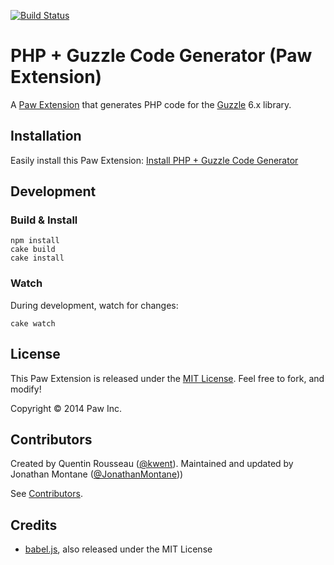 [![Build Status](https://travis-ci.org/luckymarmot/Paw-PHPGuzzleCodeGenerator.svg?branch=master)](https://travis-ci.org/luckymarmot/Paw-PHPGuzzleCodeGenerator)

# PHP + Guzzle Code Generator (Paw Extension)

A [Paw Extension](http://luckymarmot.com/paw/extensions/) that generates PHP code for the [Guzzle](http://docs.guzzlephp.org/en/latest/quickstart.html) 6.x library.

## Installation

Easily install this Paw Extension: [Install PHP + Guzzle Code Generator](http://luckymarmot.com/paw/extensions/PHPGuzzleCodeGenerator)

## Development

### Build & Install

```shell
npm install
cake build
cake install
```

### Watch

During development, watch for changes:

```shell
cake watch
```

## License

This Paw Extension is released under the [MIT License](LICENSE). Feel free to fork, and modify!

Copyright © 2014 Paw Inc.

## Contributors

Created by Quentin Rousseau ([@kwent](https://github.com/kwent)).
Maintained and updated by Jonathan Montane ([@JonathanMontane](https://github.com/JonathanMontane)))

See [Contributors](https://github.com/luckymarmot/Paw-PHPGuzzleCodeGenerator/graphs/contributors).

## Credits

* [babel.js](https://babeljs.io), also released under the MIT License
